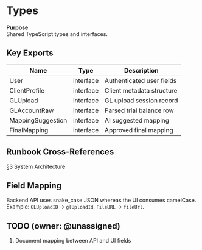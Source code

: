 # Types

**Purpose**    
Shared TypeScript types and interfaces.

## Key Exports
| Name | Type | Description |
|------|------|-------------|
| User | interface | Authenticated user fields |
| ClientProfile | interface | Client metadata structure |
| GLUpload | interface | GL upload session record |
| GLAccountRaw | interface | Parsed trial balance row |
| MappingSuggestion | interface | AI suggested mapping |
| FinalMapping | interface | Approved final mapping |

## Runbook Cross-References
§3 System Architecture

## Field Mapping
Backend API uses snake_case JSON whereas the UI consumes camelCase. Example:
`GLUploadID` → `glUploadId`, `FileURL` → `fileUrl`.

## TODO (owner: @unassigned)
1. Document mapping between API and UI fields
